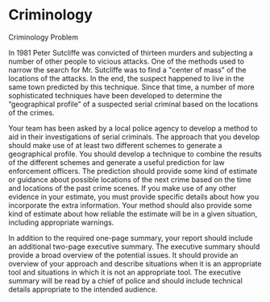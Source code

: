 # Criminology
Criminology
Problem	 
 	
In 1981 Peter Sutcliffe was convicted of thirteen murders and subjecting a number of other people to vicious attacks. One of the methods used to narrow the search for Mr. Sutcliffe was to find a "center of mass" of the locations of the attacks. In the end, the suspect happened to live in the same town predicted by this technique. Since that time, a number of more sophisticated techniques have been developed to determine the “geographical profile” of a suspected serial criminal based on the locations of the crimes.

Your team has been asked by a local police agency to develop a method to aid in their investigations of serial criminals. The approach that you develop should make use of at least two different schemes to generate a geographical profile. You should develop a technique to combine the results of the different schemes and generate a useful prediction for law enforcement officers. The prediction should provide some kind of estimate or guidance about possible locations of the next crime based on the time and locations of the past crime scenes. If you make use of any other evidence in your estimate, you must provide specific details about how you incorporate the extra information. Your method should also provide some kind of estimate about how reliable the estimate will be in a given situation, including appropriate warnings.

In addition to the required one-page summary, your report should include an additional two-page executive summary. The executive summary should provide a broad overview of the potential issues. It should provide an overview of your approach and describe situations when it is an appropriate tool and situations in which it is not an appropriate tool. The executive summary will be read by a chief of police and should include technical details appropriate to the intended audience.
